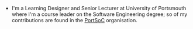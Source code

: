 * I'm a Learning Designer and Senior Lecturer at University of Portsmouth where I'm a course leader on the Software Engineering degree; so of my contributions are found in the [PortSoC](/portsoc) organisation.
